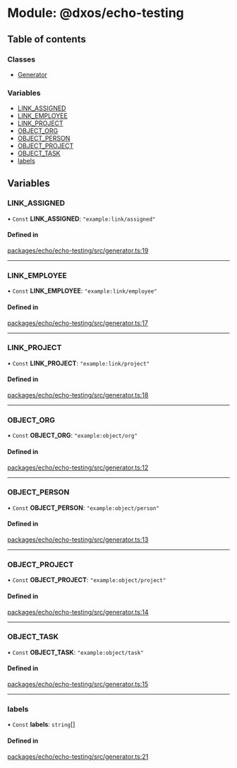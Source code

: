 # Module: @dxos/echo-testing

## Table of contents

### Classes

- [Generator](../classes/dxos_echo_testing.Generator.md)

### Variables

- [LINK\_ASSIGNED](dxos_echo_testing.md#link_assigned)
- [LINK\_EMPLOYEE](dxos_echo_testing.md#link_employee)
- [LINK\_PROJECT](dxos_echo_testing.md#link_project)
- [OBJECT\_ORG](dxos_echo_testing.md#object_org)
- [OBJECT\_PERSON](dxos_echo_testing.md#object_person)
- [OBJECT\_PROJECT](dxos_echo_testing.md#object_project)
- [OBJECT\_TASK](dxos_echo_testing.md#object_task)
- [labels](dxos_echo_testing.md#labels)

## Variables

### LINK\_ASSIGNED

• `Const` **LINK\_ASSIGNED**: ``"example:link/assigned"``

#### Defined in

[packages/echo/echo-testing/src/generator.ts:19](https://github.com/dxos/dxos/blob/e3b936721/packages/echo/echo-testing/src/generator.ts#L19)

___

### LINK\_EMPLOYEE

• `Const` **LINK\_EMPLOYEE**: ``"example:link/employee"``

#### Defined in

[packages/echo/echo-testing/src/generator.ts:17](https://github.com/dxos/dxos/blob/e3b936721/packages/echo/echo-testing/src/generator.ts#L17)

___

### LINK\_PROJECT

• `Const` **LINK\_PROJECT**: ``"example:link/project"``

#### Defined in

[packages/echo/echo-testing/src/generator.ts:18](https://github.com/dxos/dxos/blob/e3b936721/packages/echo/echo-testing/src/generator.ts#L18)

___

### OBJECT\_ORG

• `Const` **OBJECT\_ORG**: ``"example:object/org"``

#### Defined in

[packages/echo/echo-testing/src/generator.ts:12](https://github.com/dxos/dxos/blob/e3b936721/packages/echo/echo-testing/src/generator.ts#L12)

___

### OBJECT\_PERSON

• `Const` **OBJECT\_PERSON**: ``"example:object/person"``

#### Defined in

[packages/echo/echo-testing/src/generator.ts:13](https://github.com/dxos/dxos/blob/e3b936721/packages/echo/echo-testing/src/generator.ts#L13)

___

### OBJECT\_PROJECT

• `Const` **OBJECT\_PROJECT**: ``"example:object/project"``

#### Defined in

[packages/echo/echo-testing/src/generator.ts:14](https://github.com/dxos/dxos/blob/e3b936721/packages/echo/echo-testing/src/generator.ts#L14)

___

### OBJECT\_TASK

• `Const` **OBJECT\_TASK**: ``"example:object/task"``

#### Defined in

[packages/echo/echo-testing/src/generator.ts:15](https://github.com/dxos/dxos/blob/e3b936721/packages/echo/echo-testing/src/generator.ts#L15)

___

### labels

• `Const` **labels**: `string`[]

#### Defined in

[packages/echo/echo-testing/src/generator.ts:21](https://github.com/dxos/dxos/blob/e3b936721/packages/echo/echo-testing/src/generator.ts#L21)
